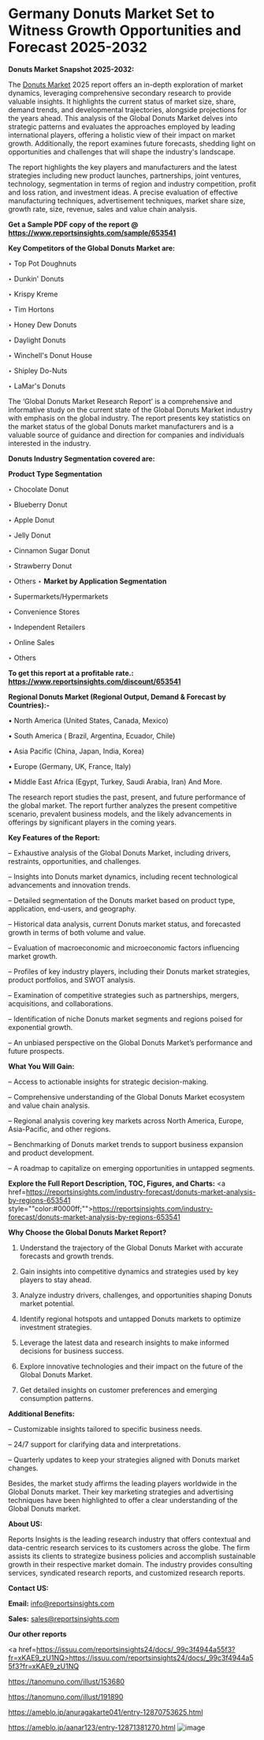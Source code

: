 # Germany Donuts Market Set to Witness Growth Opportunities and Forecast 2025-2032

<strong>Donuts Market Snapshot 2025-2032:</strong>

The <a href=https://www.reportsinsights.com/sample/653541>Donuts Market</a> 2025 report offers an in-depth exploration of market dynamics, leveraging comprehensive secondary research to provide valuable insights. It highlights the current status of market size, share, demand trends, and developmental trajectories, alongside projections for the years ahead. This analysis of the Global Donuts Market delves into strategic patterns and evaluates the approaches employed by leading international players, offering a holistic view of their impact on market growth. Additionally, the report examines future forecasts, shedding light on opportunities and challenges that will shape the industry's landscape.

The report highlights the key players and manufacturers and the latest strategies including new product launches, partnerships, joint ventures, technology, segmentation in terms of region and industry competition, profit and loss ration, and investment ideas. A precise evaluation of effective manufacturing techniques, advertisement techniques, market share size, growth rate, size, revenue, sales and value chain analysis.

<strong>Get a Sample PDF copy of the report @ <a href=https://www.reportsinsights.com/sample/653541 style=color:#0000ff;>https://www.reportsinsights.com/sample/653541</a></strong>

<strong>Key Competitors of the Global Donuts Market are:</strong>

‣ Top Pot Doughnuts

‣ Dunkin' Donuts

‣ Krispy Kreme

‣ Tim Hortons

‣ Honey Dew Donuts

‣ Daylight Donuts

‣ Winchell's Donut House

‣ Shipley Do-Nuts

‣ LaMar's Donuts

The ‘Global Donuts Market Research Report’ is a comprehensive and informative study on the current state of the Global Donuts Market industry with emphasis on the global industry. The report presents key statistics on the market status of the global Donuts market manufacturers and is a valuable source of guidance and direction for companies and individuals interested in the industry.

<strong>Donuts Industry Segmentation covered are:</strong>

<strong>Product Type Segmentation</strong>

‣ Chocolate Donut

‣ Blueberry Donut

‣ Apple Donut

‣ Jelly Donut

‣ Cinnamon Sugar Donut

‣ Strawberry Donut

‣ Others
‣ 
<strong>Market by Application Segmentation</strong>

‣ Supermarkets/Hypermarkets

‣ Convenience Stores

‣ Independent Retailers

‣ Online Sales

‣ Others

<strong>To get this report at a profitable rate.: <a href=https://www.reportsinsights.com/discount/653541 style=color:#0000ff;>https://www.reportsinsights.com/discount/653541</a></strong>

<strong>Regional Donuts Market (Regional Output, Demand &amp; Forecast by Countries):-</strong>

• North America (United States, Canada, Mexico)

• South America ( Brazil, Argentina, Ecuador, Chile)

• Asia Pacific (China, Japan, India, Korea)

• Europe (Germany, UK, France, Italy)

• Middle East Africa (Egypt, Turkey, Saudi Arabia, Iran) And More.

The research report studies the past, present, and future performance of the global market. The report further analyzes the present competitive scenario, prevalent business models, and the likely advancements in offerings by significant players in the coming years.

<strong>Key Features of the Report:</strong>

– Exhaustive analysis of the Global Donuts Market, including drivers, restraints, opportunities, and challenges.

– Insights into Donuts market dynamics, including recent technological advancements and innovation trends.

– Detailed segmentation of the Donuts market based on product type, application, end-users, and geography.

– Historical data analysis, current Donuts market status, and forecasted growth in terms of both volume and value.

– Evaluation of macroeconomic and microeconomic factors influencing market growth.

– Profiles of key industry players, including their Donuts market strategies, product portfolios, and SWOT analysis.

– Examination of competitive strategies such as partnerships, mergers, acquisitions, and collaborations.

– Identification of niche Donuts market segments and regions poised for exponential growth.

– An unbiased perspective on the Global Donuts Market’s performance and future prospects.

<strong>What You Will Gain:</strong>

– Access to actionable insights for strategic decision-making.

– Comprehensive understanding of the Global Donuts Market ecosystem and value chain analysis.

– Regional analysis covering key markets across North America, Europe, Asia-Pacific, and other regions.

– Benchmarking of Donuts market trends to support business expansion and product development.

– A roadmap to capitalize on emerging opportunities in untapped segments.

<strong>Explore the Full Report Description, TOC, Figures, and Charts:</strong>
<a href=https://reportsinsights.com/industry-forecast/donuts-market-analysis-by-regions-653541 style=""color:#0000ff;"">https://reportsinsights.com/industry-forecast/donuts-market-analysis-by-regions-653541</a>

<strong>Why Choose the Global Donuts Market Report?</strong>

1. Understand the trajectory of the Global Donuts Market with accurate forecasts and growth trends.

2. Gain insights into competitive dynamics and strategies used by key players to stay ahead.

3. Analyze industry drivers, challenges, and opportunities shaping Donuts market potential.

4. Identify regional hotspots and untapped Donuts markets to optimize investment strategies.

5. Leverage the latest data and research insights to make informed decisions for business success.

6. Explore innovative technologies and their impact on the future of the Global Donuts Market.

7. Get detailed insights on customer preferences and emerging consumption patterns.

<strong>Additional Benefits:</strong>

– Customizable insights tailored to specific business needs.

– 24/7 support for clarifying data and interpretations.

– Quarterly updates to keep your strategies aligned with Donuts market changes.

Besides, the market study affirms the leading players worldwide in the Global Donuts market. Their key marketing strategies and advertising techniques have been highlighted to offer a clear understanding of the Global Donuts market.

<strong><strong>About US</strong>:</strong>

Reports Insights is the leading research industry that offers contextual and data-centric research services to its customers across the globe. The firm assists its clients to strategize business policies and accomplish sustainable growth in their respective market domain. The industry provides consulting services, syndicated research reports, and customized research reports.

<strong>Contact US:</strong>

<p class=><b>Email:</b> <a href=mailto:info@reportsinsights.com>info@reportsinsights.com</a></p>
<p class=><b>Sales:</b> <a href=mailto:sales@reportsinsights.com>sales@reportsinsights.com</a></p>

<strong>Our other reports</strong>

<a href=https://issuu.com/reportsinsights24/docs/_99c3f4944a55f3?fr=xKAE9_zU1NQ>https://issuu.com/reportsinsights24/docs/_99c3f4944a55f3?fr=xKAE9_zU1NQ</a>

<a href=https://tanomuno.com/illust/153680>https://tanomuno.com/illust/153680</a>

<a href=https://tanomuno.com/illust/191890>https://tanomuno.com/illust/191890</a>

<a href=https://ameblo.jp/anuragakarte041/entry-12870753625.html>https://ameblo.jp/anuragakarte041/entry-12870753625.html</a>

<a href=https://ameblo.jp/aanar123/entry-12871381270.html>https://ameblo.jp/aanar123/entry-12871381270.html</a>
![image](https://github.com/user-attachments/assets/2d2beca3-6bf5-452c-819f-904831f28741)
